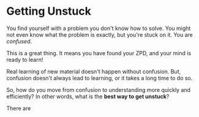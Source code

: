 # Getting Unstuck

You find yourself with a problem you don't know how to solve. You might not even know what the problem is exactly, but you're stuck on it. You are _confused_.

This is a great thing. It means you have found your ZPD, and your mind is ready to learn!

Real learning of new material doesn't happen without confusion. But, confusion doesn't always lead to learning, or it takes a long time to do so.

So, how do you move from confusion to understanding more quickly and efficiently? In other words, what is the **best way to get unstuck**?

There are 
